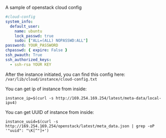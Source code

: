 A sample of openstack cloud config
```yaml
#cloud-config
system_info:
  default_user:
    name: ubuntu
    lock_passwd: true
    sudo: ["ALL=(ALL) NOPASSWD:ALL"]
password: YOUR_PASSWORD
chpasswd: { expire: False }
ssh_pwauth: True
ssh_authorized_keys:
  - ssh-rsa YOUR KEY
  ```
  
After the instance initiated, you can find this config here:
```/var/lib/cloud/instance/cloud-config.txt```

You can get ip of instance from inside:
```
instance_ip=$(curl -s http://169.254.169.254/latest/meta-data/local-ipv4)
```

You can get UUID of instance from inside:
```
instance_uuid=$(curl -s http://169.254.169.254/openstack/latest/meta_data.json | grep -oP '"uuid": "\K[^"]+')
```
